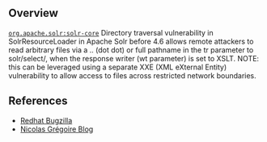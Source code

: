 ## Overview
[`org.apache.solr:solr-core`](http://search.maven.org/#search%7Cga%7C1%7Ca%3A%22solr-core%22)
Directory traversal vulnerability in SolrResourceLoader in Apache Solr before 4.6 allows remote attackers to read arbitrary files via a .. (dot dot) or full pathname in the tr parameter to solr/select/, when the response writer (wt parameter) is set to XSLT.  NOTE: this can be leveraged using a separate XXE (XML eXternal Entity) vulnerability to allow access to files across restricted network boundaries.

## References

- [Redhat Bugzilla](https://bugzilla.redhat.com/CVE-2013-6397)
- [Nicolas Grégoire Blog](http://www.agarri.fr/kom/archives/2013/11/27/compromising_an_unreachable_solr_server_with_cve-2013-6397/index.html)
